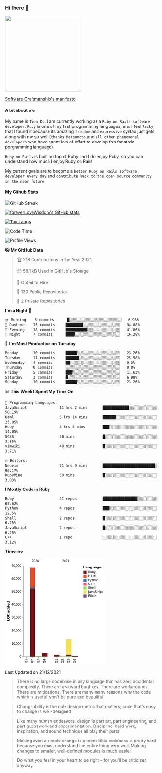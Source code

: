 ### Hi there 👋

<!--
**foreverLoveWisdom/foreverLoveWisdom** is a ✨ _special_ ✨ repository because its `README.md` (this file) appears on your GitHub profile.

Here are some ideas to get you started:

- 🔭 I’m currently working on ...
- 🌱 I’m currently learning ...
- 👯 I’m looking to collaborate on ...
- 🤔 I’m looking for help with ...
- 💬 Ask me about ...
- 📫 How to reach me: ...
- 😄 Pronouns: ...
- ⚡ Fun fact: ...
-->

<img src="https://codecondo.com/wp-content/uploads/2017/09/railslogo.png" width="250" height="250">

[Software Craftmanship's manifesto](http://manifesto.softwarecraftsmanship.org/)

#### A bit about me
My name is `Tien Do`. I am currently working as a `Ruby on Rails software developer`. `Ruby` is one of my first programming languages, and I feel `lucky` that I found it because its amazing `freedom` and `expressive` syntax just gets along with me so well (`thanks Matsumoto` and `all other phenomenal developers` who have spent lots of effort to develop this fanstatic porgramming language)

`Ruby on Rails` is built on top of Ruby and I do enjoy Ruby, so you can understand how much I enjoy Ruby on Rails

My current goals are to become a `better Ruby on Rails software developer every day` and `contribute back to the open source community in the near future`

#### My Github Stats

[![GitHub Streak](https://github-readme-streak-stats.herokuapp.com/?user=foreverLoveWisdom&theme=dracula)](https://git.io/streak-stats)
&nbsp;
&nbsp;

[![foreverLoveWisdom's GitHub stats](https://github-readme-stats.vercel.app/api?username=foreverLoveWisdom&show_icons=true&theme=react&count_private=true)](https://github.com/anuraghazra/github-readme-stats)

[![Top Langs](https://github-readme-stats.vercel.app/api/top-langs/?username=foreverLoveWisdom&show_icons=true&theme=vue-dark)](https://github.com/anuraghazra/github-readme-stats)

<!--START_SECTION:waka-->
![Code Time](http://img.shields.io/badge/Code%20Time-806%20hrs%2032%20mins-blue)

![Profile Views](http://img.shields.io/badge/Profile%20Views-0-blue)

**🐱 My GitHub Data** 

> 🏆 218 Contributions in the Year 2021
 > 
> 📦 58.1 kB Used in GitHub's Storage 
 > 
> 💼 Opted to Hire
 > 
> 📜 130 Public Repositories 
 > 
> 🔑 2 Private Repositories  
 > 
**I'm a Night 🦉** 

```text
🌞 Morning    3 commits      █░░░░░░░░░░░░░░░░░░░░░░░░   6.98% 
🌆 Daytime    15 commits     ████████░░░░░░░░░░░░░░░░░   34.88% 
🌃 Evening    18 commits     ██████████░░░░░░░░░░░░░░░   41.86% 
🌙 Night      7 commits      ████░░░░░░░░░░░░░░░░░░░░░   16.28%

```
📅 **I'm Most Productive on Tuesday** 

```text
Monday       10 commits     █████░░░░░░░░░░░░░░░░░░░░   23.26% 
Tuesday      11 commits     ██████░░░░░░░░░░░░░░░░░░░   25.58% 
Wednesday    4 commits      ██░░░░░░░░░░░░░░░░░░░░░░░   9.3% 
Thursday     0 commits      ░░░░░░░░░░░░░░░░░░░░░░░░░   0.0% 
Friday       5 commits      ███░░░░░░░░░░░░░░░░░░░░░░   11.63% 
Saturday     3 commits      █░░░░░░░░░░░░░░░░░░░░░░░░   6.98% 
Sunday       10 commits     █████░░░░░░░░░░░░░░░░░░░░   23.26%

```


📊 **This Week I Spent My Time On** 

```text
💬 Programming Languages: 
JavaScript               11 hrs 2 mins       ████████████░░░░░░░░░░░░░   50.19% 
Haml                     5 hrs 14 mins       ██████░░░░░░░░░░░░░░░░░░░   23.85% 
Ruby                     3 hrs 5 mins        ███░░░░░░░░░░░░░░░░░░░░░░   14.05% 
SCSS                     50 mins             █░░░░░░░░░░░░░░░░░░░░░░░░   3.85% 
vimwiki                  48 mins             █░░░░░░░░░░░░░░░░░░░░░░░░   3.71%

🔥 Editors: 
Neovim                   21 hrs 9 mins       ████████████████████████░   96.17% 
RubyMine                 50 mins             █░░░░░░░░░░░░░░░░░░░░░░░░   3.83%

```

**I Mostly Code in Ruby** 

```text
Ruby                     21 repos            ████████████████░░░░░░░░░   65.62% 
Python                   4 repos             ███░░░░░░░░░░░░░░░░░░░░░░   12.5% 
Shell                    2 repos             █░░░░░░░░░░░░░░░░░░░░░░░░   6.25% 
JavaScript               2 repos             █░░░░░░░░░░░░░░░░░░░░░░░░   6.25% 
C++                      1 repo              ░░░░░░░░░░░░░░░░░░░░░░░░░   3.12%

```


**Timeline**

![Chart not found](https://raw.githubusercontent.com/foreverLoveWisdom/foreverLoveWisdom/main/charts/bar_graph.png) 


 Last Updated on 21/12/2021
<!--END_SECTION:waka-->


> There is no large codebase in any language that has zero accidental complexity. There are awkward bugfixes. There are workarounds. There are mitigations.
> There are many many reasons why the code which is useful won't be pure and beautiful.

> Changeability is the only design metric that matters; code that's easy to change is well-designed

> Like many human endeavors, design is part art, part engineering, and part guesswork and experimentation. Discipline, hard work, inspiration, and sound technique all play their parts

> Mak­ing even a sim­ple change to a mono­lith­ic code­base is pret­ty hard because you must under­stand the entire thing very well. Mak­ing changes to small­er, well-defined mod­ules is much easier.
 
 > Do what you feel in your heart to be right – for you’ll be criticized anyway.
